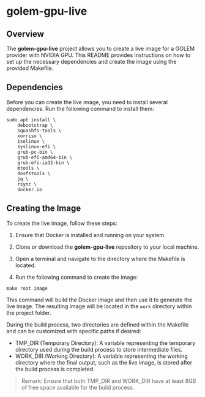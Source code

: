 # golem-gpu-live

## Overview

The **golem-gpu-live** project allows you to create a live image for a GOLEM provider with NVIDIA GPU.
This README provides instructions on how to set up the necessary dependencies and create the image using the provided Makefile.

## Dependencies

Before you can create the live image, you need to install several dependencies. Run the following command to install them:

```shell
sudo apt install \
    debootstrap \
    squashfs-tools \
    xorriso \
    isolinux \
    syslinux-efi \
    grub-pc-bin \
    grub-efi-amd64-bin \
    grub-efi-ia32-bin \
    mtools \
    dosfstools \
    jq \
    rsync \
    docker.io
```

## Creating the Image

To create the live image, follow these steps:

1. Ensure that Docker is installed and running on your system.

2. Clone or download the **golem-gpu-live** repository to your local machine.

3. Open a terminal and navigate to the directory where the Makefile is located.

4. Run the following command to create the image:

```shell
make root image
```

This command will build the Docker image and then use it to generate the live image. The resulting image will be located in the `work` directory within the project folder.

During the build process, two directories are defined within the Makefile and can be customized with specific paths if desired:
- TMP_DIR (Temporary Directory): A variable representing the temporary directory used during the build process to store intermediate files.
- WORK_DIR (Working Directory): A variable representing the working directory where the final output, such as the live image, is stored after the build process is completed.

> Remark: Ensure that both TMP_DIR and WORK_DIR have at least 8GB of free space available for the build process.
